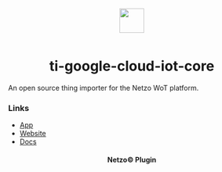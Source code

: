 <div align="center">
  <a href="https://netzo.io" target="_blank" >
    <img height="50" src="https://raw.githubusercontent.com/netzoio/plugins/main/plugins/thing-importers/ti-google-cloud-iot-core/src/assets/icon.svg" style="margin: 12px 0px">
  </a>

  <h1>ti-google-cloud-iot-core</h1>
</div>

An open source thing importer for the Netzo WoT platform.

### Links

- [App](https://app.netzo.io)
- [Website](https://netzo.io)
- [Docs](https://docs.netzo.io)

<div align="center">
  <h4>Netzo© Plugin</h4>
</div>
